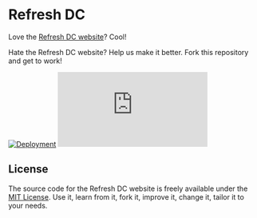 # Refresh DC

Love the [Refresh DC website](https://refresh-dc.org)? Cool!

Hate the Refresh DC website? Help us make it better. Fork this repository and get to work!

[![Deployment](https://img.shields.io/netlify/fc49b76a-b0c2-4f46-bf94-9ef728948e6b?logo=netlify&style=for-the-badge)](https://app.netlify.com/sites/refresh-dc-org/deploys)
[![Vulnerabilities](https://img.shields.io/snyk/vulnerabilities/github/jgarber623/refresh-dc.org?logo=snyk&style=for-the-badge)](https://snyk.io/test/github/jgarber623/refresh-dc.org)

## License

The source code for the Refresh DC website is freely available under the [MIT License](http://opensource.org/licenses/MIT). Use it, learn from it, fork it, improve it, change it, tailor it to your needs.
